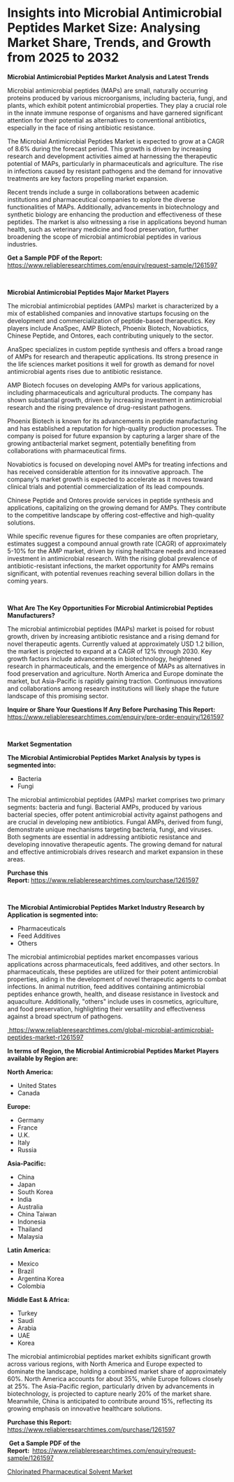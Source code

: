 <p><h1>Insights into Microbial Antimicrobial Peptides Market Size: Analysing Market Share, Trends, and Growth from 2025 to 2032</h1></p><p><strong>Microbial Antimicrobial Peptides Market Analysis and Latest Trends</strong></p>
<p><p>Microbial antimicrobial peptides (MAPs) are small, naturally occurring proteins produced by various microorganisms, including bacteria, fungi, and plants, which exhibit potent antimicrobial properties. They play a crucial role in the innate immune response of organisms and have garnered significant attention for their potential as alternatives to conventional antibiotics, especially in the face of rising antibiotic resistance.</p><p>The Microbial Antimicrobial Peptides Market is expected to grow at a CAGR of 8.6% during the forecast period. This growth is driven by increasing research and development activities aimed at harnessing the therapeutic potential of MAPs, particularly in pharmaceuticals and agriculture. The rise in infections caused by resistant pathogens and the demand for innovative treatments are key factors propelling market expansion.</p><p>Recent trends include a surge in collaborations between academic institutions and pharmaceutical companies to explore the diverse functionalities of MAPs. Additionally, advancements in biotechnology and synthetic biology are enhancing the production and effectiveness of these peptides. The market is also witnessing a rise in applications beyond human health, such as veterinary medicine and food preservation, further broadening the scope of microbial antimicrobial peptides in various industries.</p></p>
<p><strong>Get a Sample PDF of the Report:&nbsp;</strong> <a href="https://www.reliableresearchtimes.com/enquiry/request-sample/1261597?utm_campaign=3060&utm_medium=2&utm_source=Github&utm_content=ia&utm_term=03042025&utm_id=microbial-antimicrobial-peptides">https://www.reliableresearchtimes.com/enquiry/request-sample/1261597</a></p>
<p>&nbsp;</p>
<p><strong>Microbial Antimicrobial Peptides Major Market Players</strong></p>
<p><p>The microbial antimicrobial peptides (AMPs) market is characterized by a mix of established companies and innovative startups focusing on the development and commercialization of peptide-based therapeutics. Key players include AnaSpec, AMP Biotech, Phoenix Biotech, Novabiotics, Chinese Peptide, and Ontores, each contributing uniquely to the sector.</p><p>AnaSpec specializes in custom peptide synthesis and offers a broad range of AMPs for research and therapeutic applications. Its strong presence in the life sciences market positions it well for growth as demand for novel antimicrobial agents rises due to antibiotic resistance.</p><p>AMP Biotech focuses on developing AMPs for various applications, including pharmaceuticals and agricultural products. The company has shown substantial growth, driven by increasing investment in antimicrobial research and the rising prevalence of drug-resistant pathogens.</p><p>Phoenix Biotech is known for its advancements in peptide manufacturing and has established a reputation for high-quality production processes. The company is poised for future expansion by capturing a larger share of the growing antibacterial market segment, potentially benefiting from collaborations with pharmaceutical firms.</p><p>Novabiotics is focused on developing novel AMPs for treating infections and has received considerable attention for its innovative approach. The company's market growth is expected to accelerate as it moves toward clinical trials and potential commercialization of its lead compounds.</p><p>Chinese Peptide and Ontores provide services in peptide synthesis and applications, capitalizing on the growing demand for AMPs. They contribute to the competitive landscape by offering cost-effective and high-quality solutions.</p><p>While specific revenue figures for these companies are often proprietary, estimates suggest a compound annual growth rate (CAGR) of approximately 5-10% for the AMP market, driven by rising healthcare needs and increased investment in antimicrobial research. With the rising global prevalence of antibiotic-resistant infections, the market opportunity for AMPs remains significant, with potential revenues reaching several billion dollars in the coming years.</p></p>
<p>&nbsp;</p>
<p><strong>What Are The Key Opportunities For Microbial Antimicrobial Peptides Manufacturers?</strong></p>
<p><p>The microbial antimicrobial peptides (MAPs) market is poised for robust growth, driven by increasing antibiotic resistance and a rising demand for novel therapeutic agents. Currently valued at approximately USD 1.2 billion, the market is projected to expand at a CAGR of 12% through 2030. Key growth factors include advancements in biotechnology, heightened research in pharmaceuticals, and the emergence of MAPs as alternatives in food preservation and agriculture. North America and Europe dominate the market, but Asia-Pacific is rapidly gaining traction. Continuous innovations and collaborations among research institutions will likely shape the future landscape of this promising sector.</p></p>
<p><strong>Inquire or Share Your Questions If Any Before Purchasing This Report:</strong> <a href="https://www.reliableresearchtimes.com/enquiry/pre-order-enquiry/1261597?utm_campaign=3060&utm_medium=2&utm_source=Github&utm_content=ia&utm_term=03042025&utm_id=microbial-antimicrobial-peptides">https://www.reliableresearchtimes.com/enquiry/pre-order-enquiry/1261597</a></p>
<p>&nbsp;</p>
<p><strong>Market Segmentation</strong></p>
<p><strong>The Microbial Antimicrobial Peptides Market Analysis by types is segmented into:</strong></p>
<p><ul><li>Bacteria</li><li>Fungi</li></ul></p>
<p><p>The microbial antimicrobial peptides (AMPs) market comprises two primary segments: bacteria and fungi. Bacterial AMPs, produced by various bacterial species, offer potent antimicrobial activity against pathogens and are crucial in developing new antibiotics. Fungal AMPs, derived from fungi, demonstrate unique mechanisms targeting bacteria, fungi, and viruses. Both segments are essential in addressing antibiotic resistance and developing innovative therapeutic agents. The growing demand for natural and effective antimicrobials drives research and market expansion in these areas.</p></p>
<p><strong>Purchase this Report:&nbsp;</strong><a href="https://www.reliableresearchtimes.com/purchase/1261597?utm_campaign=3060&utm_medium=2&utm_source=Github&utm_content=ia&utm_term=03042025&utm_id=microbial-antimicrobial-peptides">https://www.reliableresearchtimes.com/purchase/1261597</a></p>
<p>&nbsp;</p>
<p><strong>The Microbial Antimicrobial Peptides Market Industry Research by Application is segmented into:</strong></p>
<p><ul><li>Pharmaceuticals</li><li>Feed Additives</li><li>Others</li></ul></p>
<p><p>The microbial antimicrobial peptides market encompasses various applications across pharmaceuticals, feed additives, and other sectors. In pharmaceuticals, these peptides are utilized for their potent antimicrobial properties, aiding in the development of novel therapeutic agents to combat infections. In animal nutrition, feed additives containing antimicrobial peptides enhance growth, health, and disease resistance in livestock and aquaculture. Additionally, "others" include uses in cosmetics, agriculture, and food preservation, highlighting their versatility and effectiveness against a broad spectrum of pathogens.</p></p>
<p><a href="https://www.reliableresearchtimes.com/global-microbial-antimicrobial-peptides-market-r1261597?utm_campaign=3060&utm_medium=2&utm_source=Github&utm_content=ia&utm_term=03042025&utm_id=microbial-antimicrobial-peptides">&nbsp;https://www.reliableresearchtimes.com/global-microbial-antimicrobial-peptides-market-r1261597</a></p>
<p><strong>In terms of Region, the Microbial Antimicrobial Peptides Market Players available by Region are:</strong></p>
<p>
    <p> <strong> North America: </strong>
        <ul>
            <li>United States</li>
            <li>Canada</li>
        </ul>
        </p> 
    <p> <strong> Europe: </strong>
        <ul>
            <li>Germany</li>
            <li>France</li>
            <li>U.K.</li>
            <li>Italy</li>
            <li>Russia</li>
        </ul>
        </p> 
    <p> <strong> Asia-Pacific: </strong>
        <ul>
            <li>China</li>
            <li>Japan</li>
            <li>South Korea</li>
            <li>India</li>
            <li>Australia</li>
            <li>China Taiwan</li>
            <li>Indonesia</li>
            <li>Thailand</li>
            <li>Malaysia</li>
        </ul>
        </p> 
    <p> <strong> Latin America: </strong>
        <ul>
            <li>Mexico</li>
            <li>Brazil</li>
            <li>Argentina Korea</li>
            <li>Colombia</li>
        </ul>
        </p> 
    <p> <strong> Middle East & Africa: </strong>
        <ul>
            <li>Turkey</li>
            <li>Saudi</li>
            <li>Arabia</li>
            <li>UAE</li>
            <li>Korea</li>
        </ul>
    </p>
    </p>
<p><p>The microbial antimicrobial peptides market exhibits significant growth across various regions, with North America and Europe expected to dominate the landscape, holding a combined market share of approximately 60%. North America accounts for about 35%, while Europe follows closely at 25%. The Asia-Pacific region, particularly driven by advancements in biotechnology, is projected to capture nearly 20% of the market share. Meanwhile, China is anticipated to contribute around 15%, reflecting its growing emphasis on innovative healthcare solutions.</p></p>
<p><strong>Purchase this Report: </strong><a href="https://www.reliableresearchtimes.com/purchase/1261597?utm_campaign=3060&utm_medium=2&utm_source=Github&utm_content=ia&utm_term=03042025&utm_id=microbial-antimicrobial-peptides">https://www.reliableresearchtimes.com/purchase/1261597</a></p>
<p>&nbsp;<strong>Get a Sample PDF of the Report:&nbsp;&nbsp;</strong><a href="https://www.reliableresearchtimes.com/enquiry/request-sample/1261597?utm_campaign=3060&utm_medium=2&utm_source=Github&utm_content=ia&utm_term=03042025&utm_id=microbial-antimicrobial-peptides">https://www.reliableresearchtimes.com/enquiry/request-sample/1261597</a></p>
<p><strong></strong></p>
<p><p><a href="https://github.com/lalolatiot/Market-Research-Report-List-1/blob/main/chlorinated-pharmaceutical-solvent-market.md?utm_campaign=3060&utm_medium=2&utm_source=Github&utm_content=ia&utm_term=03042025&utm_id=microbial-antimicrobial-peptides">Chlorinated Pharmaceutical Solvent Market</a></p></p>